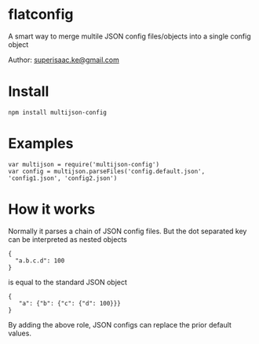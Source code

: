 flatconfig
========

A smart way to merge multile JSON config files/objects into a single config object

Author: superisaac.ke@gmail.com

Install
========

```
npm install multijson-config
```

Examples
========

```
var multijson = require('multijson-config')
var config = multijson.parseFiles('config.default.json', 'config1.json', 'config2.json')
```

How it works
========

Normally it parses a chain of JSON config files. But the dot separated key can be interpreted as nested objects

```
{
  "a.b.c.d": 100
}	
```
is equal to the standard JSON object
```
{
   "a": {"b": {"c": {"d": 100}}}
}
```

By adding the above role, JSON configs can replace the prior default values.



